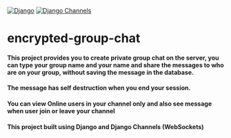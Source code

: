 [![Django](http://img.shields.io/badge/version-2.2.9-yellow.svg)](https://semver.org) [![Django Channels](http://img.shields.io/badge/version3.0.2-yellow.svg)](https://semver.org)
# encrypted-group-chat
#### This project provides you to create private group chat on the server, you can type your group name and your name and share the messages to who are on your group, without saving the message in the database.
#### The message has self destruction when you end your session.
#### You can view Online users in your channel only and also see message when user join or leave your channel
#### This project built using Django and Django Channels (WebSockets)
